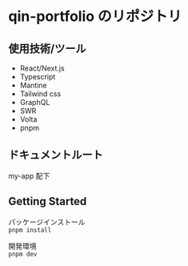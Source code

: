 # qin-portfolio のリポジトリ

## 使用技術/ツール

- React/Next.js
- Typescript
- Mantine
- Tailwind css
- GraphQL
- SWR
- Volta
- pnpm

## ドキュメントルート

my-app 配下

## Getting Started

パッケージインストール<br>
`pnpm install`

開発環境<br>
`pnpm dev`
